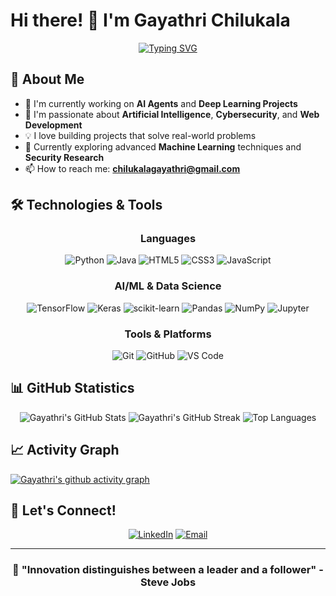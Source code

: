 # Hi there! 👋 I'm Gayathri Chilukala

<div align="center">
  
[![Typing SVG](https://readme-typing-svg.herokuapp.com?font=Fira+Code&pause=1000&color=2E97F7&center=true&vCenter=true&width=435&lines=AI+%26+Machine+Learning+Enthusiast;Cybersecurity+Researcher;Full+Stack+Developer;Always+Learning+New+Technologies)](https://git.io/typing-svg)

</div>

## 🚀 About Me

- 🔭 I'm currently working on **AI Agents** and **Deep Learning Projects**
- 🌱 I'm passionate about **Artificial Intelligence**, **Cybersecurity**, and **Web Development**
- 💡 I love building projects that solve real-world problems
- 🎯 Currently exploring advanced **Machine Learning** techniques and **Security Research**
- 📫 How to reach me: **chilukalagayathri@gmail.com**

## 🛠️ Technologies & Tools

<div align="center">

### Languages
![Python](https://img.shields.io/badge/Python-3776AB?style=for-the-badge&logo=python&logoColor=white)
![Java](https://img.shields.io/badge/Java-ED8B00?style=for-the-badge&logo=openjdk&logoColor=white)
![HTML5](https://img.shields.io/badge/HTML5-E34F26?style=for-the-badge&logo=html5&logoColor=white)
![CSS3](https://img.shields.io/badge/CSS3-1572B6?style=for-the-badge&logo=css3&logoColor=white)
![JavaScript](https://img.shields.io/badge/JavaScript-F7DF1E?style=for-the-badge&logo=javascript&logoColor=black)

### AI/ML & Data Science
![TensorFlow](https://img.shields.io/badge/TensorFlow-FF6F00?style=for-the-badge&logo=tensorflow&logoColor=white)
![Keras](https://img.shields.io/badge/Keras-D00000?style=for-the-badge&logo=keras&logoColor=white)
![scikit-learn](https://img.shields.io/badge/scikit--learn-F7931E?style=for-the-badge&logo=scikit-learn&logoColor=white)
![Pandas](https://img.shields.io/badge/pandas-150458?style=for-the-badge&logo=pandas&logoColor=white)
![NumPy](https://img.shields.io/badge/numpy-013243?style=for-the-badge&logo=numpy&logoColor=white)
![Jupyter](https://img.shields.io/badge/Jupyter-F37626?style=for-the-badge&logo=jupyter&logoColor=white)

### Tools & Platforms
![Git](https://img.shields.io/badge/git-F05032?style=for-the-badge&logo=git&logoColor=white)
![GitHub](https://img.shields.io/badge/github-181717?style=for-the-badge&logo=github&logoColor=white)
![VS Code](https://img.shields.io/badge/VS%20Code-007ACC?style=for-the-badge&logo=visual-studio-code&logoColor=white)

</div>

</div>

## 📊 GitHub Statistics

<div align="center">
  
<img src="https://github-readme-stats.vercel.app/api?username=GayathriChilukala&show_icons=true&theme=tokyonight&hide_border=true&count_private=true" alt="Gayathri's GitHub Stats" />

<img src="https://github-readme-streak-stats.herokuapp.com/?user=GayathriChilukala&theme=tokyonight&hide_border=true" alt="Gayathri's GitHub Streak" />

<img src="https://github-readme-stats.vercel.app/api/top-langs/?username=GayathriChilukala&layout=compact&theme=tokyonight&hide_border=true" alt="Top Languages" />

</div>


## 📈 Activity Graph

[![Gayathri's github activity graph](https://github-readme-activity-graph.vercel.app/graph?username=GayathriChilukala&theme=tokyo-night)](https://github.com/ashutosh00710/github-readme-activity-graph)

## 🤝 Let's Connect!

<div align="center">

[![LinkedIn](https://img.shields.io/badge/LinkedIn-0077B5?style=for-the-badge&logo=linkedin&logoColor=white)](https://www.linkedin.com/in/gayathrichilukala/)
[![Email](https://img.shields.io/badge/Email-D14836?style=for-the-badge&logo=gmail&logoColor=white)](mailto:chilukalagayathria@gmail.com)


</div>

---

<div align="center">
  
### 💫 "Innovation distinguishes between a leader and a follower" - Steve Jobs


</div>
